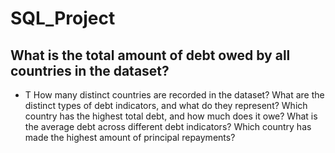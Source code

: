 # SQL_Project

## What is the total amount of debt owed by all countries in the dataset?
- T
How many distinct countries are recorded in the dataset?
What are the distinct types of debt indicators, and what do they represent?
Which country has the highest total debt, and how much does it owe?
What is the average debt across different debt indicators?
Which country has made the highest amount of principal repayments?
